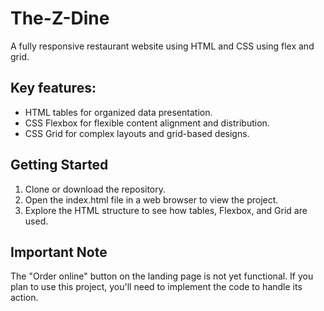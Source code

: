 # The-Z-Dine
A fully responsive restaurant website using HTML and CSS using flex and grid.

## Key features:

* HTML tables for organized data presentation.
* CSS Flexbox for flexible content alignment and distribution.
* CSS Grid for complex layouts and grid-based designs.

## Getting Started

1. Clone or download the repository.
2. Open the index.html file in a web browser to view the project.
3. Explore the HTML structure to see how tables, Flexbox, and Grid are used.

## Important Note

The "Order online" button on the landing page is not yet functional. If you plan to use this project, you'll need to implement the code to handle its action.
